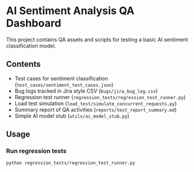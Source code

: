 # AI Sentiment Analysis QA Dashboard

This project contains QA assets and scripts for testing a basic AI sentiment classification model.

## Contents

- Test cases for sentiment classification (`test_cases/sentiment_test_cases.json`)
- Bug logs tracked in Jira style CSV (`bugs/jira_bug_log.csv`)
- Regression test runner (`regression_tests/regression_test_runner.py`)
- Load test simulation (`load_test/simulate_concurrent_requests.py`)
- Summary report of QA activities (`reports/test_report_summary.md`)
- Simple AI model stub (`utils/ai_model_stub.py`)

## Usage

### Run regression tests

```bash
python regression_tests/regression_test_runner.py
